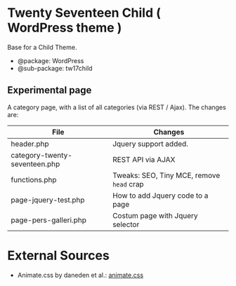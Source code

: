 # Twenty Seventeen Child ( WordPress theme )

Base for a Child Theme.

* @package: WordPress
* @sub-package: tw17child

## Experimental page

A category page, with a list of all categories (via REST / Ajax).
The changes are:

| File                           | Changes                          |
|--------------------------------|----------------------------------|
| header.php                     | Jquery support added.            |
| category-twenty-seventeen.php  | REST API via AJAX |
| functions.php                  | Tweaks: SEO, Tiny MCE, remove `head` crap |
| page-jquery-test.php           | How to add Jquery code to a page |
| page-pers-galleri.php		 | Costum page with Jquery selector |


# External Sources

* Animate.css by 	daneden et al.: [animate.css](https://github.com/daneden/animate.css/tree/master/source)
